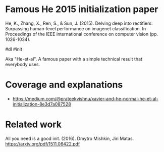 # Famous He 2015 initialization paper

He, K., Zhang, X., Ren, S., & Sun, J. (2015). Delving deep into rectifiers: Surpassing human-level performance on imagenet classification. In Proceedings of the IEEE international conference on computer vision (pp. 1026-1034).

#dl #init

Aka "He-et-al". A famous paper with a simple technical result that everybody uses.

# Coverage and explanations

* https://medium.com/@prateekvishnu/xavier-and-he-normal-he-et-al-initialization-8e3d7a087528

# Related work

All you need is a good init. (2016). Dmytro Mishkin, Jiri Matas.
https://arxiv.org/pdf/1511.06422.pdf